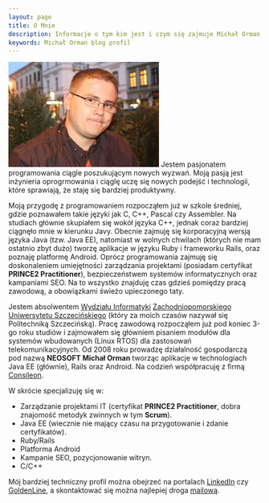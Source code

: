 ```yaml
---
layout: page
title: O Mnie
description: Informacje o tym kim jest i czym się zajmuje Michał Orman.
keywords: Michał Orman blog profil
---
```

<a id="avatar" href="/images/avatar.jpg" rel="colorbox" title="Powiększ zdjęcie"><img src="/images/avatar_mid.jpg" alt="Michał Orman" /></a> Jestem pasjonatem programowania 
ciągle poszukującym nowych wyzwań. Moją pasją jest inżynieria oprogrmowania i ciąglę uczę się nowych podejść i technologii, które sprawiają, że staję się bardziej produktywny.

Moją przygodę z programowaniem rozpocząłem już w szkole średniej, gdzie poznawałem takie języki jak C, C++, Pascal czy Assembler. Na studiach głównie skupiałem się wokół
języka C++, jednak coraz bardziej ciągnęło mnie w kierunku Javy. Obecnie zajmuję się korporacyjną wersją języka Java (tzw. Java EE), natomiast w wolnych chwilach (których
nie mam ostatnio zbyt dużo) tworzę aplikacje w języku Ruby i frameworku Rails, oraz poznaję platformę Android. Oprócz programowania zajmuję się doskonaleniem umiejętności 
zarządzania projektami (posiadam certyfikat **PRINCE2 Practitioner**), bezpieczeństwem systemów informatycznych oraz kampaniami SEO. Na to wszystko znajduję czas gdzieś
pomiędzy pracą zawodową, a obowiązkami świeżo upieczonego taty.

Jestem absolwentem [Wydziału Informatyki](http://www.wi.zut.edu.pl/) [Zachodniopomorskiego Uniwersytetu Szczecińskiego](http://www.zut.edu.pl/) (który za moich czasów
nazywał się Politechniką Szczecińską). Pracę zawodową rozpocząłem już pod koniec 3-go roku studiów i zajmowałem się główniem pisaniem modułów dla systemów wbudowanych
(Linux RTOS) dla zastosowań telekomunikacyjnych. Od 2008 roku prowadzę działalność gospodarczą pod nazwą **NEOSOFT Michał Orman** tworząc aplikacje w technologiach
Java EE (głównie), Rails oraz Android. Na codzień współpracuję z firmą [Consileon](http://www.consileon.pl).

W skrócie specjalizuję się w:

  * Zarządzanie projektami IT (certyfikat **PRINCE2 Practitioner**, dobra znajomość metodyk zwinnych w tym **Scrum**).
  * Java EE (wiecznie nie mający czasu na przygotowanie i zdanie certyfikatów).
  * Ruby/Rails
  * Platforma Android
  * Kampanie SEO, pozycjonowanie witryn.
  * C/C++

Mój bardziej techniczny profil można obejrzeć na portalach
<a href="http://pl.linkedin.com/in/michalorman" title="Mój profil LinkedIn">LinkedIn</a> czy
<a href="http://www.goldenline.pl/michal-orman" title="Mój profil GoldenLine">GoldenLine</a>, a skontaktować się
można najlepiej droga <a href="mailto:michal.orman@gmail.com">mailową</a>.

